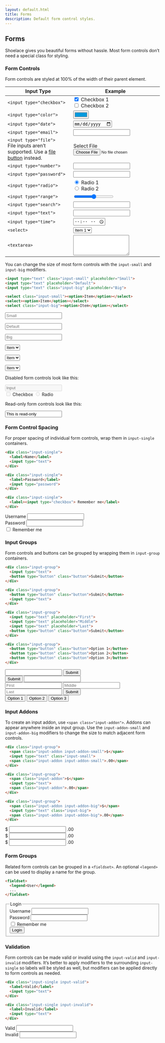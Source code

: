 ```yaml
---
layout: default.html
title: Forms
description: Default form control styles.
---
```


## Forms

Shoelace gives you beautiful forms without hassle. Most form controls don’t need a special class for styling.

### Form Controls

Form controls are styled at 100% of the width of their parent element.

<table class="table table-bordered">
  <thead>
    <tr>
      <th>Input Type</th>
      <th>Example</th>
    </tr>
  </thead>
  <tbody>
    <tr>
      <td><code>&lt;input type=&quot;checkbox&quot;&gt;</code></td>
      <td>
        <label><input type="checkbox" checked> Checkbox 1</label><br>
        <label><input type="checkbox"> Checkbox 2</label>
      </td>
    </tr>
    <tr>
      <td><code>&lt;input type=&quot;color&quot;&gt;</code></td>
      <td><input type="color" value="#0099dd"></td>
    </tr>
    <tr>
      <td><code>&lt;input type=&quot;date&quot;&gt;</code></td>
      <td><input type="date"></td>
    </tr>
    <tr>
      <td><code>&lt;input type=&quot;email&quot;&gt;</code></td>
      <td><input type="email"></td>
    </tr>
    <tr>
      <td>
        <code>&lt;input type=&quot;file&quot;&gt;</code>
        <br>
        <span class="text-small text-muted">
          File inputs aren’t supported. Use a <a href="#file-buttons">file button</a> instead.
        </span>
      </td>
      <td>
        <label class="button button-block">Select File <input type="file"></label>
      </td>
    </tr>
    <tr>
      <td><code>&lt;input type=&quot;number&quot;&gt;</code></td>
      <td><input type="number"></td>
    </tr>
    <tr>
      <td><code>&lt;input type=&quot;password&quot;&gt;</code></td>
      <td><input type="password"></td>
    </tr>
    <tr>
      <td><code>&lt;input type=&quot;radio&quot;&gt;</code></td>
      <td>
        <label><input type="Radio" name="radio" checked> Radio 1</label><br>
        <label><input type="Radio" name="radio"> Radio 2</label>
      </td>
    </tr>
    <tr>
      <td><code>&lt;input type=&quot;range&quot;&gt;</code></td>
      <td><input type="range"></td>
    </tr>
    <tr>
      <td><code>&lt;input type=&quot;search&quot;&gt;</code></td>
      <td><input type="search"></td>
    </tr>
    <tr>
      <td><code>&lt;input type=&quot;text&quot;&gt;</code></td>
      <td><input type="text"></td>
    </tr>
    <tr>
      <td><code>&lt;input type=&quot;time&quot;&gt;</code></td>
      <td><input type="time"></td>
    </tr>
    <tr>
      <td><code>&lt;select&gt;</code></td>
      <td>
        <select>
          <option>Item 1</option>
          <option>Item 2</option>
          <option>Item 3</option>
        </select>
      </td>
    </tr>
    <tr>
      <td><code>&lt;textarea&gt;</code></td>
      <td><textarea rows="4"></textarea></td>
    </tr>
  </tbody>
</table>

You can change the size of most form controls with the `input-small` and `input-big` modifiers.

```html
<input type="text" class="input-small" placeholder="Small">
<input type="text" placeholder="Default">
<input type="text" class="input-big" placeholder="Big">

<select class="input-small"><option>Item</option></select>
<select><option>Item</option></select>
<select class="input-big"><option>Item</option></select>
```

<div class="two-column">
  <p><input type="text" class="input-small" placeholder="Small"></p>
  <p><input type="text" placeholder="Default"></p>
  <p><input type="text" class="input-big" placeholder="Big"></p>
  <p><select class="input-small"><option>Item</option></select></p>
  <p><select><option>Item</option></select></p>
  <p><select class="input-big"><option>Item</option></select></p>
</div>

Disabled form controls look like this:

<div class="input-single">
  <input type="text" placeholder="Input" disabled>
</div>

<div class="input-single">
  <label><input type="checkbox" disabled> Checkbox</label>
  <label><input type="radio" disabled> Radio</label>
</div>

Read-only form controls look like this:

<div class="input-single">
  <input type="text" readonly value="This is read-only">
</div>

### Form Control Spacing

For proper spacing of individual form controls, wrap them in `input-single` containers.

```html
<div class="input-single">
  <label>Name</label>
  <input type="text">
</div>

<div class="input-single">
  <label>Password</label>
  <input type="password">
</div>

<div class="input-single">
  <label><input type="checkbox"> Remember me</label>
</div>
```

<div class="input-single">
  <label>Username</label>
  <input type="text">
</div>

<div class="input-single">
  <label>Password</label>
  <input type="password">
</div>

<div class="input-single">
  <label><input type="checkbox"> Remember me</label>
</div>

### Input Groups

Form controls and buttons can be grouped by wrapping them in `input-group` containers.

```html
<div class="input-group">
  <input type="text">
  <button type="button" class="button">Submit</button>
</div>

<div class="input-group">
  <button type="button" class="button">Submit</button>
  <input type="text">
</div>

<div class="input-group">
  <input type="text" placeholder="First">
  <input type="text" placeholder="Middle">
  <input type="text" placeholder="Last">
  <button type="button" class="button">Submit</button>
</div>

<div class="input-group">
  <button type="button" class="button">Option 1</button>
  <button type="button" class="button">Option 2</button>
  <button type="button" class="button">Option 3</button>
</div>
```

<div class="input-single">
  <div class="input-group">
    <input type="text">
    <button type="button">Submit</button>
  </div>
</div>

<div class="input-single">
  <div class="input-group">
    <button type="button">Submit</button>
    <input type="text">
  </div>
</div>

<div class="input-single">
  <div class="input-group">
    <input type="text" placeholder="First">
    <input type="text" placeholder="Middle">
    <input type="text" placeholder="Last">
    <button type="button">Submit</button>
  </div>
</div>

<div class="input-single">
  <div class="input-group">
    <button type="button">Option 1</button>
    <button type="button">Option 2</button>
    <button type="button">Option 3</button>
  </div>
</div>

### Input Addons

To create an input addon, use `<span class="input-addon">`. Addons can appear anywhere inside an input group. Use the `input-addon-small` and `input-addon-big` modifiers to change the size to match adjacent form controls.

```html
<div class="input-group">
  <span class="input-addon input-addon-small">$</span>
  <input type="text" class="input-small">
  <span class="input-addon input-addon-small">.00</span>
</div>

<div class="input-group">
  <span class="input-addon">$</span>
  <input type="text">
  <span class="input-addon">.00</span>
</div>

<div class="input-group">
  <span class="input-addon input-addon-big">$</span>
  <input type="text" class="input-big">
  <span class="input-addon input-addon-big">.00</span>
</div>
```

<div class="input-single">
  <div class="input-group">
    <span class="input-addon input-addon-small">$</span>
    <input type="text" class="input-small">
    <span class="input-addon input-addon-small">.00</span>
  </div>
</div>

<div class="input-single">
  <div class="input-group">
    <span class="input-addon">$</span>
    <input type="text">
    <span class="input-addon">.00</span>
  </div>
</div>

<div class="input-single">
  <div class="input-group">
    <span class="input-addon input-addon-big">$</span>
    <input type="text" class="input-big">
    <span class="input-addon input-addon-big">.00</span>
  </div>
</div>

### Form Groups

Related form controls can be grouped in a `<fieldset>`. An optional `<legend>` can be used to display a name for the group.

```html
<fieldset>
  <legend>User</legend>
  ...
</fieldset>
```

<fieldset>
  <legend>Login</legend>
  <div class="input-single">
    <label>Username</label>
    <input type="text">
  </div>
  <div class="input-single">
    <label>Password</label>
    <input type="password">
  </div>
  <div class="input-single">
    <label>
      <input type="checkbox"> Remember me
    </label>
  </div>
  <div class="input-single">
    <button type="button">Login</button>
  </div>
</fieldset>

### Validation

Form controls can be made valid or invalid using the `input-valid` and `input-invalid` modifiers. It’s better to apply modifiers to the surrounding `input-single` so labels will be styled as well, but modifiers can be applied directly to form controls as needed.

```html
<div class="input-single input-valid">
  <label>Valid</label>
  <input type="text">
</div>

<div class="input-single input-invalid">
  <label>Invalid</label>
  <input type="text">
</div>
```

<div class="two-column">
  <div class="input-single input-valid">
    <label>Valid</label>
    <input type="text">
  </div>

  <div class="input-single input-invalid">
    <label>Invalid</label>
    <input type="text">
  </div>
</div>
